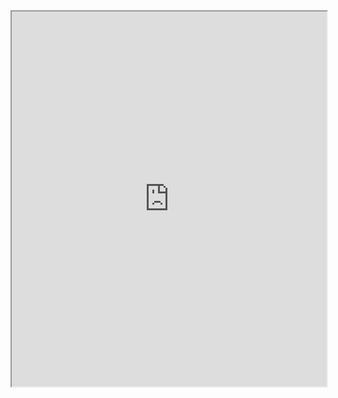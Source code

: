 
<a href="#">
         <iframe src="https://dayanshifu.vercel.app" width="100%" height="600px" alt="诶……刷新试试？"/>
</a>
